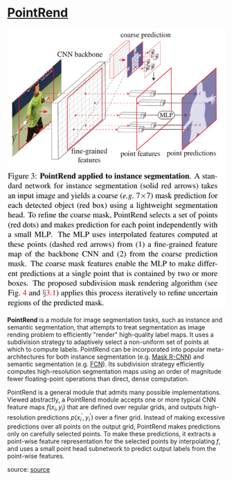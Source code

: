 # [PointRend](https://paperswithcode.com/method/pointrend)
![](./img/POINTREND_JBHqa6Q.png)

**PointRend** is a module for image segmentation tasks, such as instance and semantic segmentation, that attempts to treat segmentation as image rending problem to efficiently "render" high-quality label maps. It uses a subdivision strategy to adaptively select a non-uniform set of points at which to compute labels. PointRend can be incorporated into popular meta-architectures for both instance segmentation (e.g. [Mask R-CNN](https://paperswithcode.com/method/mask-r-cnn)) and semantic segmentation (e.g. [FCN](https://paperswithcode.com/method/fcn)). Its subdivision strategy efficiently computes high-resolution segmentation maps using an order of magnitude fewer floating-point operations than direct, dense computation.

PointRend is a general module that admits many possible implementations. Viewed abstractly, a PointRend module accepts one or more typical CNN feature maps $f\left(x_{i}, y_{i}\right)$ that are defined over regular grids, and outputs high-resolution predictions $p\left(x^{'}_{i}, y^{'}_{i}\right)$ over a finer grid. Instead of making excessive predictions over all points on the output grid, PointRend makes predictions only on carefully selected points. To make these predictions, it extracts a point-wise feature representation for the selected points by interpolating $f$, and uses a small point head subnetwork to predict output labels from the point-wise features.

source: [source](https://arxiv.org/abs/1912.08193v2)
